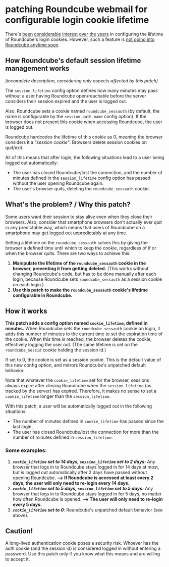 # patching Roundcube webmail for configurable login cookie lifetime

There's [been](https://github.com/roundcube/roundcubemail/issues/5050) [considerable](https://github.com/roundcube/roundcubemail/pull/7709) [interest](https://github.com/roundcube/roundcubemail/issues/7865) [over](https://github.com/roundcube/roundcubemail/issues/7251) [the](https://packagist.org/packages/texxasrulez/persistent_login) [years](http://lists.roundcube.net/pipermail/dev/2007-August/005317.html) in configuring the lifetime of Roundcube's login cookies. However, such a feature is [not going into Roundcube anytime soon](https://github.com/roundcube/roundcubemail/issues/7865#issuecomment-770343039).
## How Roundcube's default session lifetime management works
*(incomplete description, considering only aspects affected by this patch)*

The `session_lifetime` config option defines how many minutes may pass without a user having Roundcube open/reachable before the server considers their session expired and the user is logged out.

Also, Roundcube sets a cookie named `roundcube_sessauth` (by default, the name is configurable by the `session_auth_name` config option). If the browser does not present this cookie when accessing Roundcube, the user is logged out.

Roundcube hardcodes the lifetime of this cookie as 0, meaning the browser considers it a *"session cookie"*. Browsers delete session cookies on quit/exit.

All of this means that after login, the following situations lead to a user being logged out automatically:
- The user has closed Roundcube/lost the connection, and the number of minutes defined in the `session_lifetime` config option has passed without the user opening Roundcube again.
- The user's browser quits, deleting the `roundcube_sessauth` cookie.
## What's the problem? / Why this patch?
Some users want their session to stay alive even when they close their browsers. Also, consider that smartphone browsers don't actually ever *quit* in any predictable way, which means that users of Roundcube on a smartphone may get logged out unpredictably at any time.

Setting a lifetime on the `roundcube_sessauth` solves this by giving the browser a defined time until which to keep the cookie, regardless of if or when the browser quits. There are two ways to achieve this:
 1. **Manipulate the lifetime of the `roundcube_sessauth` cookie in the browser, preventing it from getting deleted.** (This works without changing Roundcube's code, but has to be done manually after each login, because Roundcube sets `roundcube_sessauth` as a session cookie on each login.)
 2. **Use this patch to make the `roundcube_sessauth` cookie's lifetime configurable in Roundcube.**
## How it works
**This patch adds a config option named `cookie_lifetime`, defined in minutes.** When Roundcube sets the `roundcube_sessauth` cookie on login, it adds this number of minutes to the current time to set the expiration time of the cookie. When this time is reached, the browser deletes the cookie, effectively logging the user out. (The same lifetime is set on the `roundcube_sessid` cookie holding the session id.)

If set to 0, the cookie is set as a session cookie. This is the default value of this new config option, and mirrors Roundcube's unpatched default behavior.

Note that whatever the `cookie_lifetime` set for the browser, sessions always expire after closing Roundcube when the `session_lifetime` (as tracked by the server) has expired. Therefore, it makes no sense to set a `cookie_lifetime` longer than the `session_lifetime`.

With this patch, a user will be automatically logged out in the following situations:
- The number of minutes defined in `cookie_lifetime` has passed since the last login.
- The user has closed Roundcube/lost the connection for more than the number of minutes defined in `session_lifetime`.
### Some examples:
1. ***`cookie_lifetime` set to 14 days, `session_lifetime` set to 2 days:*** Any browser that logs in to Roundcube stays logged in for 14 days at most, but is logged out automatically after 2 days have passed without opening Roundcube. **--> If Roundcube is accessed at least every 2 days, the user will only need to re-login every 14 days.**
2. ***`cookie_lifetime` set to 5 days, `session_lifetime` set to 5 days:*** Any browser that logs in to Roundcube stays logged in for 5 days, no matter how often Roundcube is opened. **--> The user will only need to re-login every 5 days.**
3. ***`cookie_lifetime` set to 0***: Roundcube's unpatched default behavior (see above).
## Caution!
A long-lived authentication cookie poses a security risk. Whoever has the auth cookie (and the session id) is considered logged in without entering a password. Use this patch only if you know what this means and are willing to accept it.
